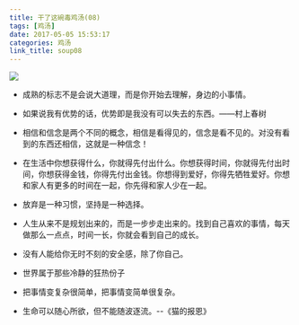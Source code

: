 ```yaml
---
title: 干了这碗毒鸡汤(08)
tags: [鸡汤]
date: 2017-05-05 15:53:17
categories: 鸡汤
link_title: soup08
---
```

![](http://onxkn9cbz.bkt.clouddn.com/photo06.jpg)

- 成熟的标志不是会说大道理，而是你开始去理解，身边的小事情。

- 如果说我有优势的话，优势即是我没有可以失去的东西。——村上春树

- 相信和信念是两个不同的概念，相信是看得见的，信念是看不见的。对没有看到的东西还相信，这就是一种信念！


<!--more-->

- 在生活中你想获得什么，你就得先付出什么。你想获得时间，你就得先付出时间，你想获得金钱，你得先付出金钱。你想得到爱好，你得先牺牲爱好。你想和家人有更多的时间在一起，你先得和家人少在一起。


- 放弃是一种习惯，坚持是一种选择。


- 人生从来不是规划出来的，而是一步步走出来的。找到自己喜欢的事情，每天做那么一点点，时间一长，你就会看到自己的成长。

- 没有人能给你无时不刻的安全感，除了你自己。

- 世界属于那些冷静的狂热份子

- 把事情变复杂很简单，把事情变简单很复杂。

- 生命可以随心所欲，但不能随波逐流。--《猫的报恩》
